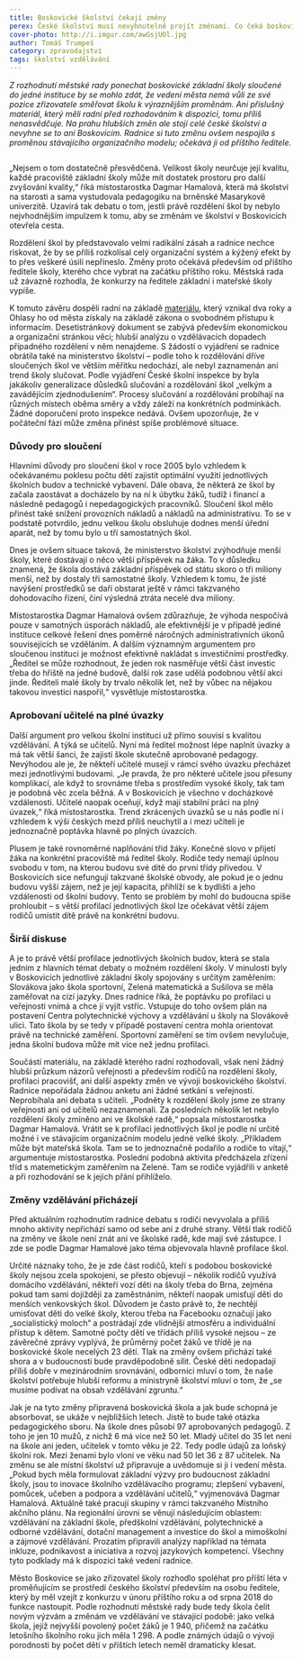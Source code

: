 ```yaml
---
title: Boskovické školství čekají změny
perex: České školství musí nevyhnutelně projít změnami. Co čeká boskovické základní školy? Je dobře, že jsou sloučené do jedné organizace? Změní je nový ředitel, který vzejde z nadcházejícího konkurzu?
cover-photo: http://i.imgur.com/awGsjUOl.jpg
author: Tomáš Trumpeš
category: zpravodajství
tags: školství vzdělávání
---
```


*Z rozhodnutí městské rady ponechat boskovické základní školy sloučené do jedné instituce by se mohlo zdát, že vedení města nemá vůli ze své pozice zřizovatele směřovat školu k výraznějším proměnám. Ani příslušný materiál, který měli radní před rozhodováním k dispozici, tomu příliš nenasvědčuje. Na prahu hlubších změn ale stojí celé české školství a nevyhne se to ani Boskovicím. Radnice si tuto změnu ovšem nespojila s proměnou stávajícího organizačního modelu; očekává ji od příštího ředitele.*

<img src="http://i.imgur.com/awGsjUO.jpg" alt="" class="img-responsive img-popup" data-author="Tomáš Znamenáček">

„Nejsem o tom dostatečně přesvědčená. Velikost školy neurčuje její kvalitu, každé pracoviště základní školy může mít dostatek prostoru pro další zvyšování kvality,“ říká místostarostka Dagmar Hamalová, která má školství na starosti a sama vystudovala pedagogiku na brněnské Masarykově univerzitě. Uzavírá tak debatu o tom, jestli právě rozdělení škol by nebylo nejvhodnějším impulzem k tomu, aby se změnám ve školství v Boskovicích otevřela cesta. 

Rozdělení škol by představovalo velmi radikální zásah a radnice nechce riskovat, že by se příliš rozkolísal celý organizační systém a kýžený efekt by to přes veškeré úsilí nepřineslo. Změny proto očekává především od příštího ředitele školy, kterého chce vybrat na začátku příštího roku. Městská rada už závazně rozhodla, že konkurzy na ředitele základní i mateřské školy vypíše.

K tomuto závěru dospěli radní na základě [materiálu](http://data.ohlasy.info/2017/slucovani-skol.pdf), který vznikal dva roky a Ohlasy ho od města získaly na základě zákona o svobodném přístupu k informacím. Desetistránkový dokument se zabývá především ekonomickou a organizační stránkou věci; hlubší analýzu o vzdělávacích dopadech případného rozdělení v něm nenajdeme. S žádostí o vyjádření se radnice obrátila také na ministerstvo školství – podle toho k rozdělování dříve sloučených škol ve větším měřítku nedochází, ale nebyl zaznamenán ani trend školy slučovat. Podle vyjádření České školní inspekce by byla jakákoliv generalizace důsledků slučování a rozdělování škol „velkým a zavádějícím zjednodušením“. Procesy slučování a rozdělování probíhají na různých místech oběma směry a vždy záleží na konkrétních podmínkách. Žádné doporučení proto inspekce nedává. Ovšem upozorňuje, že v počáteční fázi může změna přinést spíše problémové situace.

### Důvody pro sloučení

Hlavními důvody pro sloučení škol v roce 2005 bylo vzhledem k očekávanému poklesu počtu dětí zajistit optimální využití jednotlivých školních budov a technické vybavení. Dále obava, že některá ze škol by začala zaostávat a docházelo by na ní k úbytku žáků, tudíž i financí a následně pedagogů i nepedagogických pracovníků. Sloučení škol mělo přinést také snížení provozních nákladů a nákladů na administrativu. To se v podstatě potvrdilo, jednu velkou školu obsluhuje dodnes menší úřední aparát, než by tomu bylo u tří samostatných škol. 

Dnes je ovšem situace taková, že ministerstvo školství zvýhodňuje menší školy, které dostávají o něco větší příspěvek na žáka. To v důsledku znamená, že škola dostává základní příspěvek od státu skoro o tři miliony menší, než by dostaly tři samostatné školy. Vzhledem k tomu, že jisté navýšení prostředků se daří obstarat ještě v rámci takzvaného dohodovacího řízení, činí výsledná ztráta necelé dva miliony.

Místostarostka Dagmar Hamalová ovšem zdůrazňuje, že výhoda nespočívá pouze v samotných úsporách nákladů, ale efektivnější je v případě jediné instituce celkové řešení dnes poměrně náročných administrativních úkonů souvisejících se vzděláním. A dalším významným argumentem pro sloučenou instituci je možnost efektivně nakládat s investičními prostředky. „Ředitel se může rozhodnout, že jeden rok nasměřuje větší část investic třeba do hřiště na jedné budově, další rok zase udělá podobnou větší akci jinde. Řediteli malé školy by trvalo několik let, než by vůbec na nějakou takovou investici naspořil,“ vysvětluje místostarostka.

### Aprobovaní učitelé na plné úvazky

Další argument pro velkou školní instituci už přímo souvisí s kvalitou vzdělávání. A týká se učitelů. Nyní má ředitel možnost lépe naplnit úvazky a má tak větší šanci, že zajistí škole skutečně aprobované pedagogy. Nevýhodou ale je, že někteří učitelé musejí v rámci svého úvazku přecházet mezi jednotlivými budovami. „Je pravda, že pro některé učitele jsou přesuny komplikací, ale když to srovnáme třeba s prostředím vysoké školy, tak tam je podobná věc zcela běžná. A v Boskovicích je všechno v docházkové vzdálenosti. Učitelé naopak oceňují, když mají stabilní práci na plný úvazek,“ říká místostarostka. Trend zkrácených úvazků se u nás podle ní i vzhledem k výši českých mezd příliš neuchytil a i mezi učiteli je jednoznačně poptávka hlavně po plných úvazcích.

Plusem je také rovnoměrné naplňování tříd žáky. Konečné slovo v přijetí žáka na konkrétní pracoviště má ředitel školy. Rodiče tedy nemají úplnou svobodu v tom, na kterou budovu své dítě do první třídy přivedou. V Boskovicích sice nefungují takzvané školské obvody, ale pokud je o jednu budovu vyšší zájem, než je její kapacita, přihlíží se k bydlišti a jeho vzdálenosti od školní budovy. Tento se problém by mohl do budoucna spíše prohloubit – s větší profilací jednotlivých škol lze očekávat větší zájem rodičů umístit dítě právě na konkrétní budovu.

### Širší diskuse

A je to právě větší profilace jednotlivých školních budov, která se stala jedním z hlavních témat debaty o možném rozdělení školy. V minulosti byly v Boskovicích jednotlivé základní školy spojovány s určitým zaměřením: Slovákova jako škola sportovní, Zelená matematická a Sušilova se měla zaměřovat na cizí jazyky. Dnes radnice říká, že poptávku po profilaci u veřejnosti vnímá a chce jí vyjít vstříc. Vstupuje do toho ovšem plán na postavení Centra polytechnické výchovy a vzdělávání u školy na Slovákově ulici. Tato škola by se tedy v případě postavení centra mohla orientovat právě na technické zaměření. Sportovní zaměření se tím ovšem nevylučuje, jedna školní budova může mít více než jednu profilaci.

Součástí materiálu, na základě kterého radní rozhodovali, však není žádný hlubší průzkum názorů veřejnosti a především rodičů na rozdělení školy, profilaci pracovišť, ani další aspekty změn ve vývoji boskovického školství. Radnice nepořádala žádnou anketu ani žádné setkání s veřejností. Neprobíhala ani debata s učiteli. „Podněty k rozdělení školy jsme ze strany veřejnosti ani od učitelů nezaznamenali. Za posledních několik let nebylo rozdělení školy zmíněno ani ve školské radě,“ popsala místostarostka Dagmar Hamalová. Vrátit se k profilaci jednotlivých škol je podle ní určitě možné i ve stávajícím organizačním modelu jedné velké školy. „Příkladem může být mateřská škola. Tam se to jednoznačně podařilo a rodiče to vítají,“ argumentuje místostarostka. Poslední podobná aktivita předcházela zřízení tříd s matemetickým zaměřením na Zelené. Tam se rodiče vyjádřili v anketě a při rozhodování se k jejich přání přihlíželo.

### Změny vzdělávání přicházejí

Před aktuálním rozhodnutím radnice debatu s rodiči nevyvolala a příliš mnoho aktivity nepřichází samo od sebe ani z druhé strany. Větší tlak rodičů na změny ve škole není znát ani ve školské radě, kde mají své zástupce. I zde se podle Dagmar Hamalové jako téma objevovala hlavně profilace škol. 

Určité náznaky toho, že je zde část rodičů, kteří s podobou boskovické školy nejsou zcela spokojeni, se přesto objevují – několik rodičů využívá domácího vzdělávání, někteří vozí děti na školy třeba do Brna, zejména pokud tam sami dojíždějí za zaměstnáním, někteří naopak umisťují děti do menších venkovských škol. Důvodem je často právě to, že nechtějí umisťovat děti do velké školy, kterou třeba na Facebooku označují jako „socialistický moloch“ a postrádají zde vlídnější atmosféru a individuální přístup k dětem. Samotné počty dětí ve třídách příliš vysoké nejsou – ze závěrečné zprávy vyplývá, že průměrný počet žáků ve třídě je na boskovické škole necelých 23 dětí.
Tlak na změny ovšem přichází také shora a v budoucnosti bude pravděpodobně sílit. České děti nedopadají příliš dobře v mezinárodním srovnávání, odborníci mluví o tom, že naše školství potřebuje hlubší reformu a ministryně školství mluví o tom, že „se musíme podívat na obsah vzdělávání zgruntu.“ 

Jak je na tyto změny připravená boskovická škola a jak bude schopná je absorbovat, se ukáže v nejbližších letech. Jistě to bude také otázka pedagogického sboru. Na škole dnes působí 97 aprobovaných pedagogů. Z toho je jen 10 mužů, z nichž 6 má více než 50 let. Mladý učitel do 35 let není na škole ani jeden, učitelek v tomto věku je 22. Tedy podle údajů za loňský školní rok. Mezi ženami bylo vloni ve věku nad 50 let 36 z 87 učitelek. Na změnu se ale místní školství už připravuje a uvědomuje si ji i vedení města. „Pokud bych měla formulovat základní výzvy pro budoucnost základní školy, jsou to inovace školního vzdělávacího programu; zlepšení vybavení, pomůcek, učeben a podpora a vzdělávání učitelů,“ vyjmenovává Dagmar Hamalová. Aktuálně také pracují skupiny v rámci takzvaného Místního akčního plánu. Na regionální úrovni se věnují následujícím oblastem: vzdělávání na základní škole, předškolní vzdělávání, polytechnické a odborné vzdělávání, dotační management a investice do škol a mimoškolní a zájmové vzdělávání. Prozatím připravili analýzy například na témata inkluze, podnikavost a iniciativa a rozvoj jazykových kompetencí. Všechny tyto podklady má k dispozici také vedení radnice.

Město Boskovice se jako zřizovatel školy rozhodlo spoléhat pro příští léta v proměňujícím se prostředí českého školství především na osobu ředitele, který by měl vzejít z konkurzu v únoru příštího roku a od srpna 2018 do funkce nastoupit. Podle rozhodnutí městské rady bude tedy škola čelit novým výzvám a změnám ve vzdělávání ve stávající podobě: jako velká škola, jejíž nejvyšší povolený počet žáků je 1 940, přičemž na začátku letošního školního roku jich měla 1 298. A podle známých údajů o vývoji porodnosti by počet dětí v příštích letech neměl dramaticky klesat.  
